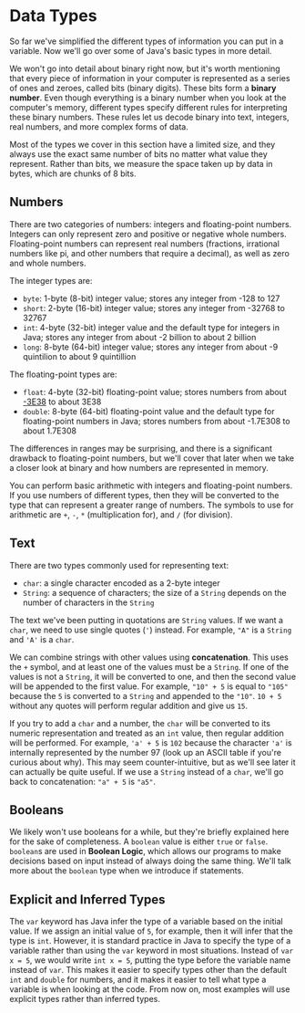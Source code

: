 # Data Types

So far we've simplified the different types of information you can put in a
variable. Now we'll go over some of Java's basic types in more detail.

We won't go into detail about binary right now, but it's worth mentioning that
every piece of information in your computer is represented as a series of ones
and zeroes, called bits (binary digits).
These bits form a **binary number**.
Even though everything is a binary number when you look at the computer's
memory, different types specify different rules for interpreting these binary
numbers.
These rules let us decode binary into text, integers, real numbers, and more
complex forms of data.

Most of the types we cover in this section have a limited size, and they always
use the exact same number of bits no matter what value they represent.
Rather than bits, we measure the space taken up by data in bytes, which are
chunks of 8 bits.

## Numbers

There are two categories of numbers: integers and floating-point numbers.
Integers can only represent zero and positive or negative whole numbers.
Floating-point numbers can represent real numbers (fractions, irrational
numbers like pi, and other numbers that require a decimal), as well as
zero and whole numbers.

The integer types are:
- `byte`: 1-byte (8-bit) integer value; stores any integer from -128 to 127
- `short`: 2-byte (16-bit) integer value; stores any integer from -32768 to 32767
- `int`: 4-byte (32-bit) integer value and the default type for integers in Java;
stores any integer from about -2 billion to about 2 billion
- `long`: 8-byte (64-bit) integer value; stores any integer from about -9
quintilion to about 9 quintillion

The floating-point types are:
- `float`: 4-byte (32-bit) floating-point value; stores numbers from about
[-3E38](https://en.wikipedia.org/wiki/Scientific_notation#E_notation) to about
3E38
- `double`: 8-byte (64-bit) floating-point value and the default type for
floating-point numbers in Java; stores numbers from about -1.7E308 to about
1.7E308

The differences in ranges may be surprising, and there is a significant
drawback to floating-point numbers, but we'll cover that later when we take a
closer look at binary and how numbers are represented in memory.

You can perform basic arithmetic with integers and floating-point numbers.
If you use numbers of different types, then they will be converted to the type
that can represent a greater range of numbers.
The symbols to use for arithmetic are `+`, `-`, `*` (multiplication for), and
`/` (for division).

## Text

There are two types commonly used for representing text:
- `char`: a single character encoded as a 2-byte integer
- `String`: a sequence of characters; the size of a `String` depends on the
number of characters in the `String`

The text we've been putting in quotations are `String` values. If we want
a `char`, we need to use single quotes (`'`) instead. For example, `"A"` is a
`String` and `'A'` is a `char`.

We can combine strings with other values using **concatenation**.
This uses the `+` symbol, and at least one of the values must be a `String`.
If one of the values is not a `String`, it will be converted to one, and then
the second value will be appended to the first value.
For example, `"10" + 5` is equal to `"105"` because the `5` is converted to a
`String` and appended to the `"10"`.
`10 + 5` without any quotes will perform regular addition and give us `15`.

If you try to add a `char` and a number, the `char` will be converted to its
numeric representation and treated as an `int` value, then regular addition
will be performed.
For example, `'a' + 5` is `102` because the character `'a'` is internally
represented by the number 97 (look up an ASCII table if you're curious about
why).
This may seem counter-intuitive, but as we'll see later it can actually be
quite useful.
If we use a `String` instead of a `char`, we'll go back to concatenation:
`"a" + 5` is `"a5"`.

## Booleans

We likely won't use booleans for a while, but they're briefly explained here
for the sake of completeness.
A `boolean` value is either `true` or `false`.
`boolean`s are used in **Boolean Logic**, which allows our programs to make
decisions based on input instead of always doing the same thing.
We'll talk more about the `boolean` type when we introduce if statements.

## Explicit and Inferred Types

The `var` keyword has Java infer the type of a variable based on the initial
value.
If we assign an initial value of `5`, for example, then it will infer
that the type is `int`.
However, it is standard practice in Java to specify the type of a variable
rather than using the `var` keyword in most situations.
Instead of `var x = 5`, we would write `int x = 5`, putting the type before the
variable name instead of `var`.
This makes it easier to specify types other than the default `int` and `double`
for numbers, and it makes it easier to tell what type a variable is when looking
at the code.
From now on, most examples will use explicit types rather than inferred types.
